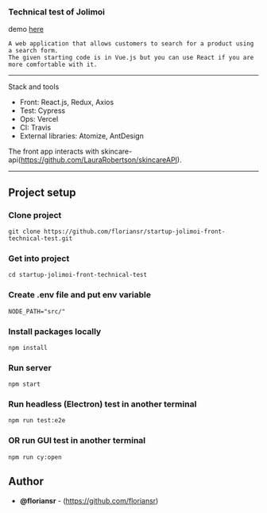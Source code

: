 ### Technical test of Jolimoi

demo [here](https://jolimoi-test-floriansr.now.sh/)

```
A web application that allows customers to search for a product using a search form.
The given starting code is in Vue.js but you can use React if you are more comfortable with it.
```

* * *

Stack and tools

- Front: React.js, Redux, Axios
- Test: Cypress
- Ops: Vercel
- CI: Travis
- External libraries: Atomize, AntDesign

The front app interacts with skincare-api(https://github.com/LauraRobertson/skincareAPI).

* * *

## Project setup

### Clone project
```
git clone https://github.com/floriansr/startup-jolimoi-front-technical-test.git
```

### Get into project
```
cd startup-jolimoi-front-technical-test
```

### Create .env file and put env variable
```
NODE_PATH="src/"
```

### Install packages locally
```
npm install
```

### Run server
```
npm start
```

### Run headless (Electron) test in another terminal
```
npm run test:e2e
```

### OR run GUI test in another terminal
```
npm run cy:open
```

## Author

-   **@floriansr** - (https://github.com/floriansr)